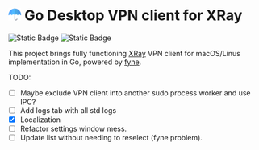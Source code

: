 # <img width="25px" src="icon/assets/app.png" alt="app logo"> Go Desktop VPN client for XRay 
![Static Badge](https://img.shields.io/badge/OS-macOS-blue?style=flat&logo=apple&logoColor=white&logoSize=auto&color=blue)
![Static Badge](https://img.shields.io/badge/Go-1.21+-00ADD8?style=flat&logo=go&logoColor=white)

This project brings fully functioning [XRay](https://github.com/XTLS/Xray-core) VPN client for macOS/Linus implementation in Go, powered by [fyne](https://github.com/fyne-io/fyne).

TODO:
- [ ] Maybe exclude VPN client into another sudo process worker and use IPC?
- [ ] Add logs tab with all std logs
- [x] Localization
- [ ] Refactor settings window mess.
- [ ] Update list without needing to reselect (fyne problem).
